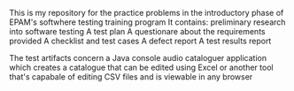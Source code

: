 This is my repository for the practice problems in the introductory phase of EPAM's softwhere testing training program
It contains:
preliminary research into software testing
A test plan
A questionare about the requirements provided
A checklist and test cases
A defect report 
A test results report 

The test artifacts concern a Java console audio cataloguer application which creates a catalogue that can be edited using Excel or another tool that's capabale of editing CSV files and is viewable in any browser
